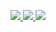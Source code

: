 <p align="center">
  <a href="https://codepen.io/WebSnke" title="CodePen - WebSnke">
    <img src="https://img.shields.io/badge/-CodePen-131417?style=flat&logo=CodePen&logoColor=white">
  </a>
  <a href="https://www.freecodecamp.org/WebSnke" title="freeCodeCamp - WebSnke">
    <img src="https://img.shields.io/badge/-freeCodeCamp-0a0a23?style=flat&logo=freeCodeCamp&logoColor=white">
  </a>
  <a href="mailto:WebSnke@tutanota.com" title="Tutanota - WebSnke">
    <img src="https://img.shields.io/badge/-Tutanota-840010?style=flat&logo=Tutanota&logoColor=white">
  </a>
</p>
